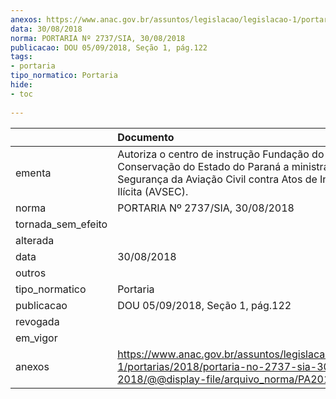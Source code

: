 ```yaml
---
anexos: https://www.anac.gov.br/assuntos/legislacao/legislacao-1/portarias/2018/portaria-no-2737-sia-30-08-2018/@@display-file/arquivo_norma/PA2018-2737.pdf
data: 30/08/2018
norma: PORTARIA Nº 2737/SIA, 30/08/2018
publicacao: DOU 05/09/2018, Seção 1, pág.122
tags:
- portaria
tipo_normatico: Portaria
hide: 
- toc 
 
---
```


|                    | Documento                                                                                                                                                                          |
|:-------------------|:-----------------------------------------------------------------------------------------------------------------------------------------------------------------------------------|
| ementa             | Autoriza o centro de instrução Fundação do Asseio e Conservação do Estado do Paraná a ministrar cursos em Segurança da Aviação Civil contra Atos de Interferência Ilícita (AVSEC). |
| norma              | PORTARIA Nº 2737/SIA, 30/08/2018                                                                                                                                                   |
| tornada_sem_efeito |                                                                                                                                                                                    |
| alterada           |                                                                                                                                                                                    |
| data               | 30/08/2018                                                                                                                                                                         |
| outros             |                                                                                                                                                                                    |
| tipo_normatico     | Portaria                                                                                                                                                                           |
| publicacao         | DOU 05/09/2018, Seção 1, pág.122                                                                                                                                                   |
| revogada           |                                                                                                                                                                                    |
| em_vigor           |                                                                                                                                                                                    |
| anexos             | https://www.anac.gov.br/assuntos/legislacao/legislacao-1/portarias/2018/portaria-no-2737-sia-30-08-2018/@@display-file/arquivo_norma/PA2018-2737.pdf                               |